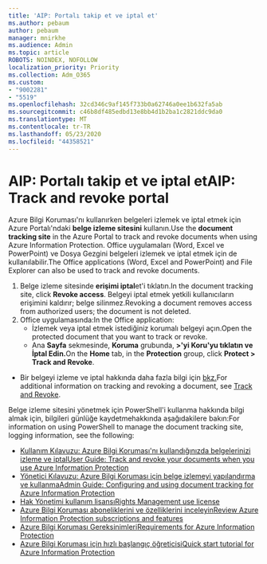 ```yaml
---
title: 'AIP: Portalı takip et ve iptal et'
ms.author: pebaum
author: pebaum
manager: mnirkhe
ms.audience: Admin
ms.topic: article
ROBOTS: NOINDEX, NOFOLLOW
localization_priority: Priority
ms.collection: Adm_O365
ms.custom:
- "9002281"
- "5519"
ms.openlocfilehash: 32cd346c9af145f733b0a62746a0ee1b632fa5ab
ms.sourcegitcommit: c46b8df485edbd13e8bb4d1b2ba1c2821ddc9da0
ms.translationtype: MT
ms.contentlocale: tr-TR
ms.lasthandoff: 05/23/2020
ms.locfileid: "44358521"
---
```

# <a name="aip-track-and-revoke-portal"></a><span data-ttu-id="e7480-102">AIP: Portalı takip et ve iptal et</span><span class="sxs-lookup"><span data-stu-id="e7480-102">AIP: Track and revoke portal</span></span>

<span data-ttu-id="e7480-103">Azure Bilgi Koruması'nı kullanırken belgeleri izlemek ve iptal etmek için Azure Portalı'ndaki **belge izleme sitesini** kullanın.</span><span class="sxs-lookup"><span data-stu-id="e7480-103">Use the **document tracking site** in the Azure Portal to track and revoke documents when using Azure Information Protection.</span></span> <span data-ttu-id="e7480-104">Office uygulamaları (Word, Excel ve PowerPoint) ve Dosya Gezgini belgeleri izlemek ve iptal etmek için de kullanılabilir.</span><span class="sxs-lookup"><span data-stu-id="e7480-104">The Office applications (Word, Excel and PowerPoint) and File Explorer can also be used to track and revoke documents.</span></span>

1. <span data-ttu-id="e7480-105">Belge izleme sitesinde **erişimi iptal**et'i tıklatın.</span><span class="sxs-lookup"><span data-stu-id="e7480-105">In the document tracking site, click **Revoke access**.</span></span> <span data-ttu-id="e7480-106">Belgeyi iptal etmek yetkili kullanıcıların erişimini kaldırır; belge silinmez.</span><span class="sxs-lookup"><span data-stu-id="e7480-106">Revoking a document removes access from authorized users; the document is not deleted.</span></span>
2. <span data-ttu-id="e7480-107">Office uygulamasında:</span><span class="sxs-lookup"><span data-stu-id="e7480-107">In the Office application:</span></span>
    - <span data-ttu-id="e7480-108">İzlemek veya iptal etmek istediğiniz korumalı belgeyi açın.</span><span class="sxs-lookup"><span data-stu-id="e7480-108">Open the protected document that you want to track or revoke.</span></span>
    - <span data-ttu-id="e7480-109">Ana **Sayfa** sekmesinde, **Koruma** grubunda, **>'yi Koru'yu tıklatın ve İptal Edin.**</span><span class="sxs-lookup"><span data-stu-id="e7480-109">On the **Home** tab, in the **Protection** group, click **Protect > Track and Revoke**.</span></span>

- <span data-ttu-id="e7480-110">Bir belgeyi izleme ve iptal hakkında daha fazla bilgi için [bkz.](https://docs.microsoft.com/azure/information-protection/rms-client/client-track-revoke)</span><span class="sxs-lookup"><span data-stu-id="e7480-110">For additional information on tracking and revoking a document, see [Track and Revoke](https://docs.microsoft.com/azure/information-protection/rms-client/client-track-revoke).</span></span>

<span data-ttu-id="e7480-111">Belge izleme sitesini yönetmek için PowerShell'i kullanma hakkında bilgi almak için, bilgileri günlüğe kaydetmehakkında aşağıdakilere bakın:</span><span class="sxs-lookup"><span data-stu-id="e7480-111">For information on using PowerShell to manage the document tracking site, logging information, see the following:</span></span>
- [<span data-ttu-id="e7480-112">Kullanım Kılavuzu: Azure Bilgi Koruması'nı kullandığınızda belgelerinizi izleme ve iptal</span><span class="sxs-lookup"><span data-stu-id="e7480-112">User Guide: Track and revoke your documents when you use Azure Information Protection</span></span>](https://docs.microsoft.com/azure/information-protection/rms-client/client-track-revoke)
- [<span data-ttu-id="e7480-113">Yönetici Kılavuzu: Azure Bilgi Koruması için belge izlemeyi yapılandırma ve kullanma</span><span class="sxs-lookup"><span data-stu-id="e7480-113">Admin Guide: Configuring and using document tracking for Azure Information Protection</span></span>](https://docs.microsoft.com/azure/information-protection/rms-client/client-admin-guide-document-tracking)
- [<span data-ttu-id="e7480-114">Hak Yönetimi kullanım lisansı</span><span class="sxs-lookup"><span data-stu-id="e7480-114">Rights Management use license</span></span>](https://docs.microsoft.com/azure/information-protection/configure-usage-rights#rights-management-use-license)
- [<span data-ttu-id="e7480-115">Azure Bilgi Koruması aboneliklerini ve özelliklerini inceleyin</span><span class="sxs-lookup"><span data-stu-id="e7480-115">Review Azure Information Protection subscriptions and features</span></span>](https://azure.microsoft.com/pricing/details/information-protection)
- [<span data-ttu-id="e7480-116">Azure Bilgi Koruması Gereksinimleri</span><span class="sxs-lookup"><span data-stu-id="e7480-116">Requirements for Azure Information Protection</span></span>](https://docs.microsoft.com/azure/information-protection/get-started/requirements)
- [<span data-ttu-id="e7480-117">Azure Bilgi Koruması için hızlı başlangıç öğreticisi</span><span class="sxs-lookup"><span data-stu-id="e7480-117">Quick start tutorial for Azure Information Protection</span></span>](https://docs.microsoft.com/azure/information-protection/get-started/infoprotect-quick-start-tutorial)

